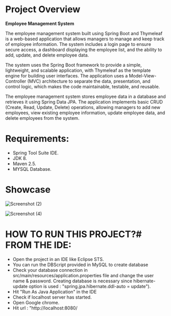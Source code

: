 # Project Overview

**Employee Management System**


The employee management system built using Spring Boot and Thymeleaf is a web-based application that allows managers to manage and keep track of employee information. The system includes a login page to ensure secure access, a dashboard displaying the employee list, and the ability to add, update, and delete employee data.

The system uses the Spring Boot framework to provide a simple, lightweight, and scalable application, with Thymeleaf as the template engine for building user interfaces. The application uses a Model-View-Controller (MVC) architecture to separate the data, presentation, and control logic, which makes the code maintainable, testable, and reusable.

The employee management system stores employee data in a database and retrieves it using Spring Data JPA. The application implements basic CRUD (Create, Read, Update, Delete) operations, allowing managers to add new employees, view existing employee information, update employee data, and delete employees from the system.

# Requirements:

* Spring Tool Suite IDE.
* JDK 8.
* Maven 2.5.
* MYSQL Database.

# Showcase
![Screenshot (2)](https://user-images.githubusercontent.com/121794280/222221073-83a4de37-71a6-4eed-9d64-bc8670c69b36.png)

![Screenshot (4)](https://user-images.githubusercontent.com/121794280/222221101-6466f1b1-6caf-4e98-9d2d-b2d00aef19d3.png)

# HOW TO RUN THIS PROJECT?# FROM THE IDE:

* Open the project in an IDE like Eclipse STS.
* You can run the DBScript provided in MySQL to create database 
* Check your database connection in src/main/resources/application.properties file and change the user name & password. Creating database is necessary since hibernate-     update option is used : "spring.jpa.hibernate.ddl-auto = update").
* Hit "Run As Java Application" in the IDE
* Check if localhost server has started.
* Open Google chrome.
* Hit url : "http://localhost:8080/
